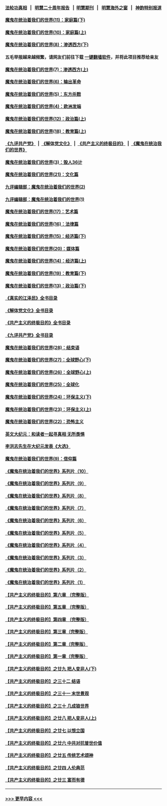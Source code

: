 #### [法轮功真相](https://github.com/gfw-breaker/truth/blob/master/README.md?t=0) &nbsp;&nbsp;|&nbsp;&nbsp; [明慧二十周年报告](https://github.com/gfw-breaker/mh-reports/blob/master/README.md?t=0) &nbsp;&nbsp;|&nbsp;&nbsp;[明慧期刊](https://github.com/gfw-breaker/mh-qikan) &nbsp;&nbsp;|&nbsp;&nbsp; [明慧海外之窗](https://github.com/gfw-breaker/mh-news/blob/master/README.md?t=0) &nbsp;&nbsp;|&nbsp;&nbsp; [神韵特别报道](https://github.com/gfw-breaker/mh-news/blob/master/shenyun.md?t=0)
#### [魔鬼在统治着我们的世界(11)：家庭篇(下)](../pages/nsc422/n10440961.md?t=12260643) 
#### [魔鬼在统治着我们的世界(10)：家庭篇(上)](../pages/nsc422/n10435448.md?t=12260643) 
#### [魔鬼在统治着我们的世界(8)：渗透西方(下)](../pages/nsc422/n10429603.md?t=12260643) 
#### 五毛举报越来越频繁，请网友们前往下载 [一键翻墙软件](https://github.com/gfw-breaker/ssr-accounts)，并将此项目推荐给亲友
#### [魔鬼在统治着我们的世界(7)：渗透西方(上)](../pages/nsc422/n10426013.md?t=12260643) 
#### [魔鬼在统治着我们的世界(6)：输出革命](../pages/nsc422/n10421536.md?t=12260643) 
#### [魔鬼在统治着我们的世界(5)：东方杀戮](../pages/nsc422/n10417707.md?t=12260643) 
#### [魔鬼在统治着我们的世界(4)：欧洲发端](../pages/nsc422/n10414890.md?t=12260643) 
#### [魔鬼在统治着我们的世界(12)：政治篇(上)](../pages/nsc422/n10444576.md?t=12260643) 
#### [魔鬼在统治着我们的世界(18)：教育篇(上)](../pages/nsc422/n10526970.md?t=12260643) 
#### [《九评共产党》](https://github.com/begood0513/9ping.md/blob/master/README.md) &nbsp;|&nbsp; [《解体党文化》](../../../../jtdwh.md/blob/master/README.md)  &nbsp;|&nbsp; [《共产主义的终极目的》](../../../../gczydzjmd.md/blob/master/README.md) &nbsp;|&nbsp; [《魔鬼在统治我们的世界》](../../../../mgztzwmdsj.md/blob/master/README.md) 
#### [魔鬼在统治着我们的世界(3)：毁人36计](../pages/nsc422/n10411583.md?t=12260643) 
#### [魔鬼在统治着我们的世界(21)：文化篇](../pages/nsc422/n10597706.md?t=12260643) 
#### [九评编辑部：魔鬼在统治着我们的世界(2)](../pages/nsc422/n10410036.md?t=12260643) 
#### [九评编辑部：魔鬼在统治着我们的世界(1)](../pages/nsc422/n10406825.md?t=12260643) 
#### [魔鬼在统治着我们的世界(17)：艺术篇](../pages/nsc422/n10499093.md?t=12260643) 
#### [魔鬼在统治着我们的世界(16)：法律篇](../pages/nsc422/n10485969.md?t=12260643) 
#### [魔鬼在统治着我们的世界(15)：经济篇(下)](../pages/nsc422/n10469975.md?t=12260643) 
#### [魔鬼在统治着我们的世界(20)：媒体篇](../pages/nsc422/n10586579.md?t=12260643) 
#### [魔鬼在统治着我们的世界(14)：经济篇(上)](../pages/nsc422/n10457370.md?t=12260643) 
#### [魔鬼在统治着我们的世界(19)：教育篇(下)](../pages/nsc422/n10564808.md?t=12260643) 
#### [魔鬼在统治着我们的世界(13)：政治篇(下)](../pages/nsc422/n10448270.md?t=12260643) 
#### [《真实的江泽民》全书目录](../pages/nsc422/n13721399.md?t=12260643) 
#### [《解体党文化》全书目录](../pages/nsc422/n13721157.md?t=12260643) 
#### [《共产主义的终极目的》全书目录](../pages/nsc422/n13721048.md?t=12260643) 
#### [《九评共产党》全书目录](../pages/nsc422/n13708085.md?t=12260643) 
#### [魔鬼在统治着我们的世界(28)：结束语](../pages/nsc422/n10936246.md?t=12260643) 
#### [魔鬼在统治着我们的世界(27)：全球野心(下)](../pages/nsc422/n10928319.md?t=12260643) 
#### [魔鬼在统治着我们的世界(26)：全球野心(上)](../pages/nsc422/n10900318.md?t=12260643) 
#### [魔鬼在统治着我们的世界(25)：全球化](../pages/nsc422/n10788205.md?t=12260643) 
#### [魔鬼在统治着我们的世界(24)：环保主义(下)](../pages/nsc422/n10695307.md?t=12260643) 
#### [魔鬼在统治着我们的世界(23)：环保主义(上)](../pages/nsc422/n10688613.md?t=12260643) 
#### [魔鬼在统治着我们的世界(22)：恐怖主义](../pages/nsc422/n10614727.md?t=12260643) 
#### [英文大纪元：和读者一起寻真相 无所畏惧](../pages/nsc422/n12542027.md?t=12260643) 
#### [李洪志先生在大纪元发表《大选》](../pages/nsc422/n12534746.md?t=12260643) 
#### [魔鬼在统治着我们的世界(9)：信仰篇](../pages/nsc422/n10432159.md?t=12260643) 
#### [《魔鬼在统治着我们的世界》系列片（10）](../pages/nsc422/n12292670.md?t=12260643) 
#### [《魔鬼在统治着我们的世界》系列片（9）](../pages/nsc422/n12290859.md?t=12260643) 
#### [《魔鬼在统治着我们的世界》系列片（8）](../pages/nsc422/n12287445.md?t=12260643) 
#### [《魔鬼在统治着我们的世界》系列片（7）](../pages/nsc422/n12283425.md?t=12260643) 
#### [《魔鬼在统治着我们的世界》系列片（6）](../pages/nsc422/n12282314.md?t=12260643) 
#### [《魔鬼在统治着我们的世界》系列片（5）](../pages/nsc422/n12281419.md?t=12260643) 
#### [《魔鬼在统治着我们的世界》系列片（4）](../pages/nsc422/n12274024.md?t=12260643) 
#### [《魔鬼在统治着我们的世界》系列片（3）](../pages/nsc422/n12271322.md?t=12260643) 
#### [《魔鬼在统治着我们的世界》系列片（2）](../pages/nsc422/n12269049.md?t=12260643) 
#### [《魔鬼在统治着我们的世界》系列片（1）](../pages/nsc422/n12267575.md?t=12260643) 
#### [【共产主义的终极目的】第六章 （完整版）](../pages/nsc422/n11428913.md?t=12260643) 
#### [【共产主义的终极目的】第五章 （完整版）](../pages/nsc422/n11428912.md?t=12260643) 
#### [【共产主义的终极目的】第四章 （完整版）](../pages/nsc422/n11428907.md?t=12260643) 
#### [【共产主义的终极目的】第三章（完整版）](../pages/nsc422/n11428848.md?t=12260643) 
#### [【共产主义的终极目的】第二章（完整版）](../pages/nsc422/n11428831.md?t=12260643) 
#### [【共产主义的终极目的】第一章（完整版）](../pages/nsc422/n11417651.md?t=12260643) 
#### [【共产主义的终极目的】之廿九 把人变非人(下)](../pages/nsc422/n11344140.md?t=12260643) 
#### [【共产主义的终极目的】之三十二 结语](../pages/nsc422/n11360535.md?t=12260643) 
#### [【共产主义的终极目的】之三十一 末世景观](../pages/nsc422/n11351129.md?t=12260643) 
#### [【共产主义的终极目的】之三十 几成狼世界](../pages/nsc422/n11348280.md?t=12260643) 
#### [【共产主义的终极目的】之廿八 把人变非人(上)](../pages/nsc422/n11340492.md?t=12260643) 
#### [【共产主义的终极目的】之廿七 以恨立国](../pages/nsc422/n11336944.md?t=12260643) 
#### [【共产主义的终极目的】之廿六 中共对抗普世价值](../pages/nsc422/n11324785.md?t=12260643) 
#### [【共产主义的终极目的】之廿五 传统艺术颂神](../pages/nsc422/n11296396.md?t=12260643) 
#### [【共产主义的终极目的】之廿四 人伦典范](../pages/nsc422/n11296397.md?t=12260643) 
#### [【共产主义的终极目的】之廿三 富而有德](../pages/nsc422/n11283598.md?t=12260643) 

----
#### [ >>> 更早内容 <<< ](../indexes/nsc422-earlier.md)
